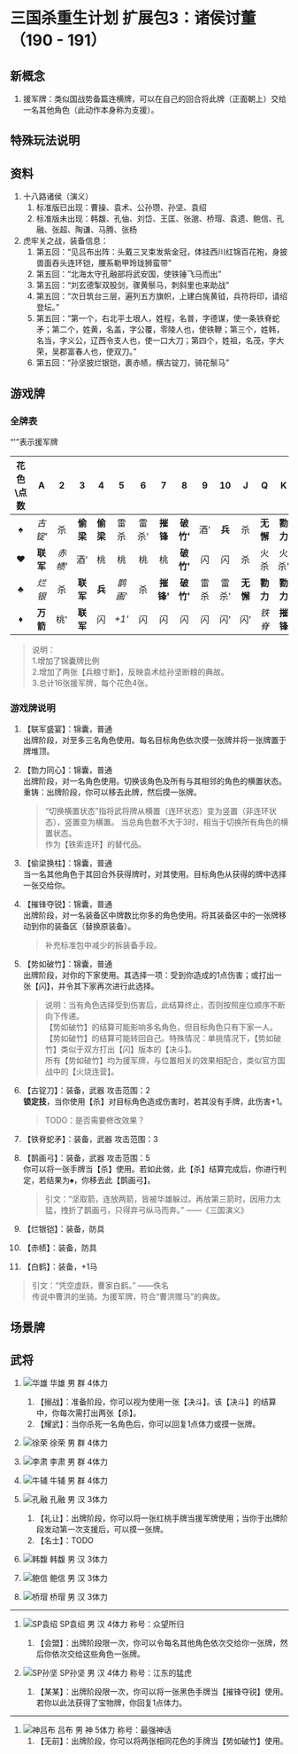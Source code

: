 # 三国杀重生计划 扩展包3：诸侯讨董（190 - 191）

## 新概念

1. 援军牌：类似国战势备篇连横牌，可以在自己的回合将此牌（正面朝上）交给一名其他角色（此动作本身称为支援）。

## 特殊玩法说明

## 资料

1. 十八路诸侯（演义）
   1. 标准版已出现：曹操、袁术、公孙瓒、孙坚、袁绍
   2. 标准版未出现：韩馥、孔伷、刘岱、王匡、张邈、桥瑁、袁遗、鲍信、孔融、张超、陶谦、马腾、张杨
2. 虎牢关之战，装备信息：
   1. 第五回：“见吕布出阵：头戴三叉束发紫金冠，体挂西川红锦百花袍，身披兽面吞头连环铠，腰系勒甲玲珑狮蛮带”
   2. 第五回：“北海太守孔融部将武安国，使铁锤飞马而出”
   3. 第五回：“刘玄德掣双股剑，骤黄鬃马，刺斜里也来助战”
   4. 第五回：“次日筑台三层，遍列五方旗帜，上建白旄黄钺，兵符将印，请绍登坛。”
   5. 第五回：“第一个，右北平土垠人，姓程，名普，字德谋，使一条铁脊蛇矛；第二个，姓黄，名盖，字公覆，零陵人也，使铁鞭；第三个，姓韩，名当，字义公，辽西令支人也，使一口大刀；第四个，姓祖，名茂，字大荣，吴郡富春人也，使双刀。”
   6. 第五回：“孙坚披烂银铠，裹赤帻，横古锭刀，骑花鬃马”

## 游戏牌

### 全牌表

“'”表示援军牌

| 花色\点数  |    A     |   2    |    3    |    4    |    5    |   6   |    7    |     8     |   9   |  10   |    J    |    Q     |    K     |
| :-------: | :------: | :----: | :-----: | :-----: | :-----: | :---: | :------: | :-------: | :---: | :---: | :-----: | :------: | :------: |
|     ♠     |  *古锭'*  |   杀   | **偷梁** | **偷梁**|  雷杀  | 雷杀'  | **摧锋** | **破竹'** |  酒' | **兵** |   杀    | **无懈** | **勠力** |
|     ♥     | **联军** | *赤帻'* |   酒'   |   桃    |   桃    |  桃   |    桃    | **破竹'** |  闪  |   闪   |    杀    |   火杀   |  火杀'   |
|     ♣     |  *烂银*  |   杀   | **联军** | **兵**  | *鹊画'* |  杀   | **摧锋'** | **破竹'** | 雷杀 | 雷杀'  | **无懈** | **勠力** | **勠力** |
|     ♦     | **万箭** |   桃'   | **联军** |  闪     |  *+1'*  |  闪   |    闪    |    闪     |  闪  |  闪'   |   闪'   |  *铁脊*  | **摧锋** |

> 说明：  
> 1.增加了锦囊牌比例  
> 2.增加了两张【兵粮寸断】，反映袁术给孙坚断粮的典故。  
> 3.总计16张援军牌，每个花色4张。  

### 游戏牌说明

1. 【联军盛宴】：锦囊，普通  
   出牌阶段，对至多三名角色使用。每名目标角色依次摸一张牌并将一张牌置于牌堆顶。
2. 【勠力同心】：锦囊，普通  
   出牌阶段，对一名角色使用。切换该角色及所有与其相邻的角色的横置状态。  
   重铸：出牌阶段，你可以移去此牌，然后摸一张牌。

   > “切换横置状态”指将武将牌从横置（连环状态）变为竖置（非连环状态），竖置变为横置。
   > 当总角色数不大于3时，相当于切换所有角色的横置状态。  
   > 作为【铁索连环】的替代品。  
3. 【偷梁换柱】：锦囊，普通  
   当一名其他角色于其回合外获得牌时，对其使用。目标角色从获得的牌中选择一张交给你。
4. 【摧锋夺锐】：锦囊，普通  
   出牌阶段，对一名装备区中牌数比你多的角色使用。将其装备区中的一张牌移动到你的装备区（替换原装备）。

   > 补充标准包中减少的拆装备手段。
5. 【势如破竹】：锦囊，普通  
   出牌阶段，对你的下家使用。其选择一项：受到你造成的1点伤害；或打出一张【闪】，并令其下家再次进行此选择。

   > 说明：当有角色选择受到伤害后，此结算终止，否则按照座位顺序不断向下传递。  
   > 【势如破竹】的结算可能影响多名角色，但目标角色只有下家一人。  
   > 【势如破竹】的结算可能转回自己。特殊情况：单挑情况下，【势如破竹】类似于双方打出【闪】版本的【决斗】。  
   > 所有【势如破竹】均为援军牌，与位置相关的效果相配合，类似官方国战中的【火烧连营】。  
6. 【古锭刀】：装备，武器 攻击范围：2  
   **锁定技**，当你使用【杀】对目标角色造成伤害时，若其没有手牌，此伤害+1。

   > TODO：是否需要修改效果？
7. 【铁脊蛇矛】：装备，武器 攻击范围：3
8. 【鹊画弓】：装备，武器 攻击范围：5  
   你可以将一张手牌当【杀】使用。若如此做，此【杀】结算完成后，你进行判定，若结果为♠，你移去此【鹊画弓】。

   > 引文：“坚取箭，连放两箭，皆被华雄躲过。再放第三箭时，因用力太猛，拽折了鹊画弓，只得弃弓纵马而奔。”  ——《三国演义》
9. 【烂银铠】：装备，防具
10. 【赤帻】：装备，防具
11. 【白鹤】：装备，+1马

   > 引文：“凭空虚跃，曹家白鹤。” ——佚名  
   > 传说中曹洪的坐骑。为援军牌，符合“曹洪赠马”的典故。

## 场景牌

## 武将

1. ![华雄](./assets/images/heroes/华雄.jpg) 华雄 男 群 4体力
   1. 【搦战】：准备阶段，你可以视为使用一张【决斗】。该【决斗】的结算中，你每次需打出两张【杀】。
   2. 【耀武】：当你杀死一名角色后，你可以回复1点体力或摸一张牌。

2. ![徐荣](./assets/images/heroes/徐荣.jpg) 徐荣 男 群 4体力
3. ![李肃](./assets/images/heroes/李肃.jpg) 李肃 男 群 4体力
4. ![牛辅](./assets/images/heroes/牛辅.jpg) 牛辅 男 群 4体力
5. ![孔融](./assets/images/heroes/孔融.jpg) 孔融 男 汉 3体力
   1. 【礼让】：出牌阶段，你可以将一张红桃手牌当援军牌使用；当你于出牌阶段发动第一次支援后，可以摸一张牌。
   2. 【名士】：TODO
6. ![韩馥](./assets/images/heroes/韩馥.jpg) 韩馥 男 汉 3体力
7. ![鲍信](./assets/images/heroes/鲍信.jpg) 鲍信 男 汉 3体力
8. ![桥瑁](./assets/images/heroes/桥瑁.jpg) 桥瑁 男 汉 3体力

----

1. ![SP袁绍](./assets/images/heroes/SP袁绍.jpg) SP袁绍 男 汉 4体力 称号：众望所归
   1. 【会盟】：出牌阶段限一次，你可以令每名其他角色依次交给你一张牌，然后你依次交给这些角色一张牌。

2. ![SP孙坚](./assets/images/heroes/SP孙坚.jpg) SP孙坚 男 汉 4体力 称号：江东的猛虎
   1. 【某某】：出牌阶段限一次，你可以将一张黑色手牌当【摧锋夺锐】使用。若你以此法获得了宝物牌，你回复1点体力。

----

1. ![神吕布](./assets/images/heroes/神吕布.jpg) 吕布 男 神 5体力 称号：最强神话  
   1. 【无前】：出牌阶段，你可以将两张相同花色的手牌当【势如破竹】使用。
